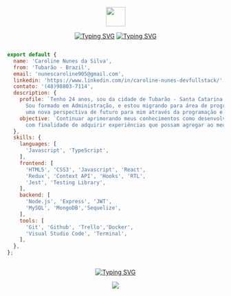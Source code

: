 <div align="center">
<img src="https://github.com/TheDudeThatCode/TheDudeThatCode/blob/master/Assets/Earth.gif" height="45" />
 
[![Typing SVG](https://readme-typing-svg.demolab.com?font=Orbitron&weight=600&size=28&pause=1000&color=2589EE&center=verdadeiro&vCenter=falso&repeat=verdadeiro&width=205&lines=Hello+World%2C)](https://git.io/typing-svg)
[![Typing SVG](https://readme-typing-svg.demolab.com?font=Orbitron&size=28&pause=1000&color=EEEEEE&center=verdadeiro&vCenter=falso&repeat=verdadeiro&width=405&lines=I'+m+Caroline+Nunes(Carol))](https://git.io/typing-svg)
</div>
  
  
```javascript

export default {
  name: 'Caroline Nunes da Silva',
  from: 'Tubarão - Brazil',
  email: 'nunescaroline905@gmail.com',
  linkedin: 'https://www.linkedin.com/in/caroline-nunes-devfullstack/',
  contato: '(48)98803-7114',
  description: {
    profile: `Tenho 24 anos, sou da cidade de Tubarão - Santa Catarina.
      Sou formado em Administração, e estou migrando para área de programação com  
      uma nova perspectiva de futuro para mim através da programação e suas tecnologias.`,      
    objective: `Continuar aprimorando meus conhecimentos como desenvolvedora Full Stack,
      com finalidade de adquirir experiências que possam agregar ao meu futuro.`,
  },
  skills: {
    languages: [
      'Javascript', 'TypeScript',
    ],    
    frontend: [
      'HTML5', 'CSS3', 'Javascript', 'React',
      'Redux', 'Context API', 'Hooks', 'RTL',
      'Jest', 'Testing Library',
    ],
    backend: [
      'Node.js', 'Express', 'JWT',
      'MySQL', 'MongoDB','Sequelize',
    ],
    tools: [
      'Git', 'Github', 'Trello','Docker',
      'Visual Studio Code', 'Terminal',
    ],
  },
};

```
##



##
<div align="center">
 
[![Typing SVG](https://readme-typing-svg.demolab.com?font=Orbitron&weight=600&size=12&pause=1000&color=EEEEEE&center=verdadeiro&vCenter=falso&repeat=verdadeiro&width=130&lines=VISITORS+COUNT)](https://git.io/typing-svg)
 
<img align="center" src="https://komarev.com/ghpvc/?username=carolhn&color=blue&style=for-the-badge" />
</div> 

